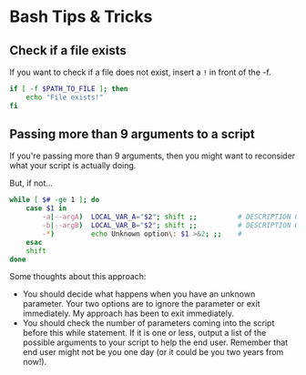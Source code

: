# Bash Tips & Tricks

## Check if a file exists

If you want to check if a file does not exist, insert a `!` in front of the -f.

```bash
if [ -f $PATH_TO_FILE ]; then
    echo "File exists!"
fi
```

## Passing more than 9 arguments to a script

If you're passing more than 9 arguments, then you might want to reconsider what your script is actually doing.

But, if not...

```bash
while [ $# -ge 1 ]; do
    case $1 in
        -a|--argA)  LOCAL_VAR_A="$2"; shift ;;          # DESCRIPTION OF VAR A
        -b|--argB)  LOCAL_VAR_B="$2"; shift ;;          # DESCRIPTION OF VAR B
        -*)         echo Unknown option\: $1 >&2; ;;    #
    esac
    shift
done
```

Some thoughts about this approach:

* You should decide what happens when you have an unknown parameter. Your two options are to ignore the parameter or exit immediately. My approach has been to exit immediately.
* You should check the number of parameters coming into the script before this while statement. If it is one or less, output a list of the possible arguments to your script to help the end user. Remember that end user might not be you one day (or it could be you two years from now!).

